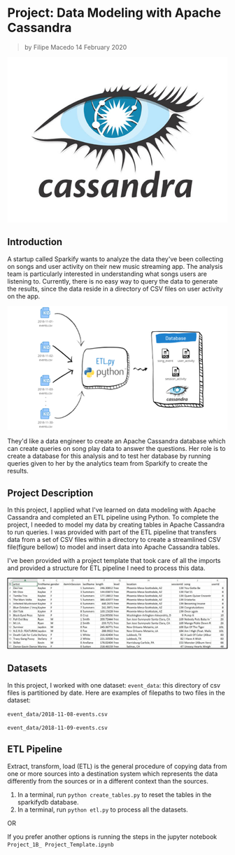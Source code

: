 
# Project: Data Modeling with Apache Cassandra

> by Filipe Macedo 14 February 2020

![](images/cassandra.jpg)


## Introduction

A startup called Sparkify wants to analyze the data they've been collecting on songs and user activity on their new music streaming app. The analysis team is particularly interested in understanding what songs users are listening to. Currently, there is no easy way to query the data to generate the results, since the data reside in a directory of CSV files on user activity on the app.

![](images/etl_diagram.png)

They'd like a data engineer to create an Apache Cassandra database which can create queries on song play data to answer the questions. Her role is to create a database for this analysis and to test her database by running queries given to her by the analytics team from Sparkify to create the results.

## Project Description

In this project, I applied what I've learned on data modeling with Apache Cassandra and completed an ETL pipeline using Python. To complete the project, I needed to model my data by creating tables in Apache Cassandra to run queries. I was provided with part of the ETL pipeline that transfers data from a set of CSV files within a directory to create a streamlined CSV file(figure bellow) to model and insert data into Apache Cassandra tables.

I've been provided with a project template that took care of all the imports and provided a structure for ETL pipeline I need to process this data.

![](images/image_event_datafile_new.jpg)

## Datasets

In this project, I worked with one dataset: `event_data`: this directory of csv files is partitioned by date. Here are examples of filepaths to two files in the dataset:

`event_data/2018-11-08-events.csv`

`event_data/2018-11-09-events.csv`

## ETL Pipeline

Extract, transform, load (ETL) is the general procedure of copying data from one or more sources into a destination system which represents the data differently from the sources or in a different context than the sources.

1. In a terminal, run `python create_tables.py` to reset the tables in the sparkifydb database.
2. In a terminal, run `python etl.py` to process all the datasets.

OR

If you prefer another options is running the steps in the jupyter notebook `Project_1B_ Project_Template.ipynb`



